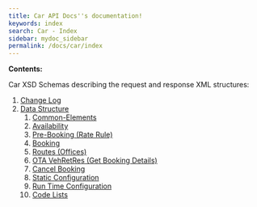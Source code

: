```yaml
---
title: Car API Docs''s documentation!
keywords: index
search: Car - Index
sidebar: mydoc_sidebar
permalink: /docs/car/index
---
```


**Contents:**

Car XSD Schemas describing the request and response XML structures:


1. [Change Log](/docs/car/change-log)
2. [Data Structure](/docs/car/data-structure)
   1. [Common-Elements](/docs/car/DSF/common-elements)
   2. [Availability](/docs/car/DSF/avail) 
   3. [Pre-Booking (Rate Rule)](/docs/car/DSF/rate-rule)
   4. [Booking](/docs/car/DSF/reservation)
   5. [Routes (Offices)](/docs/car/DSF/routes)
   6. [OTA VehRetRes (Get Booking Details)](/docs/car/DSF/valuation)
   7. [Cancel Booking](/docs/car/DSF/cancel)
   8. [Static Configuration](/docs/car/DSF/static-configuration)
   9. [Run Time Configuration](/docs/car/DSF/runtimeconfiguration)
   10. [Code Lists](/docs/car/DSF/code-lists)
